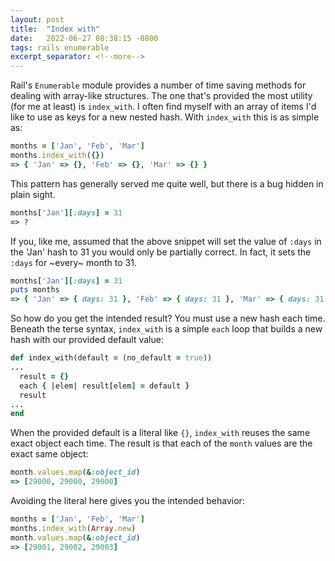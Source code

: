 ```yaml
---
layout: post
title:  "Index with"
date:   2022-06-27 08:38:15 -0800
tags: rails enumerable
excerpt_separator: <!--more-->
---
```


Rail's `Enumerable` module provides a number of time saving methods for dealing with array-like structures. The one that's provided the most utility (for me at least) is `index_with`. I often find myself with an array of items I'd like to use as keys for a new nested hash. With `index_with` this is as simple as:

```ruby
months = ['Jan', 'Feb', 'Mar']
months.index_with({})
=> { 'Jan' => {}, 'Feb' => {}, 'Mar' => {} }
```

This pattern has generally served me quite well, but there is a bug hidden in plain sight.

<!--more-->

```ruby
months['Jan'][:days] = 31
=> ?
```

If you, like me, assumed that the above snippet will set the value of `:days` in the 'Jan' hash to 31 you would only be partially correct. In fact, it sets the `:days` for ~every~ month to 31.

```ruby
months['Jan'][:days] = 31
puts months
=> { 'Jan' => { days: 31 }, 'Feb' => { days: 31 }, 'Mar' => { days: 31 } }
```

So how do you get the intended result? You must use a new hash each time.
Beneath the terse syntax, `index_with` is a simple `each` loop that builds a new hash with our provided default value:

```ruby
def index_with(default = (no_default = true))
...
  result = {}
  each { |elem| result[elem] = default }
  result
...
end
```

When the provided default is a literal like `{}`, `index_with` reuses the same exact object each time. The result is that each of the `month` values are the exact same object:

```ruby
month.values.map(&:object_id)
=> [29000, 29000, 29000]
```

Avoiding the literal here gives you the intended behavior:

```ruby
months = ['Jan', 'Feb', 'Mar']
months.index_with(Array.new)
month.values.map(&:object_id)
=> [29001, 29002, 29003]
```
